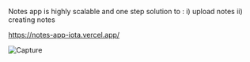 Notes app is highly scalable and one step solution to :
i) upload notes
ii) creating notes

https://notes-app-iota.vercel.app/

![Capture](https://user-images.githubusercontent.com/60061433/163595310-87830f85-08f3-4494-bd18-d2d163307be8.PNG)

